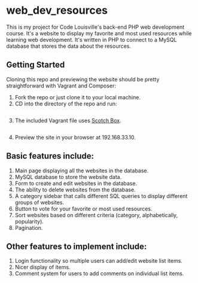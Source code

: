 # web_dev_resources

This is my project for Code Louisville's back-end PHP web development course. It's a website to display my favorite and most used resources while learning web development. It's written in PHP to connect to a MySQL database that stores the data about the resources.

<h2>Getting Started</h2>
Cloning this repo and previewing the website should be pretty straightforward with Vagrant and Composer:
<ol>
  <li>Fork the repo or just clone it to your local machine.</li>
  <li>CD into the directory of the repo and run:</li>

  ```vagrant up
  ```
  <li>The included Vagrant file uses <a href="box.scotch.io">Scotch Box</a>.</li>

  ```composer install
  ```
  <li>Preview the site in your browser at 192.168.33.10. </li>
</ol>

<h2>Basic features include:</h2>
<ol>
  <li>Main page displaying all the websites in the database.</li>
  <li>MySQL database to store the website data.</li>
  <li>Form to create and edit websites in the database.</li>
  <li>The ability to delete websites from the database.</li>
  <li>A category sidebar that calls different SQL queries to display different groups of websites.</li>
  <li>Button to vote for your favorite or most used resources.</li>
  <li>Sort websites based on different criteria (category, alphabetically, popularity).</li>
  <li>Pagination.</li>
</ol>
    
<h2>Other features to implement include:</h2>
<ol>
  <li>Login functionality so multiple users can add/edit website list items.</li>
  <li>Nicer display of items.</li>
  <li>Comment system for users to add comments on individual list items.</li>
</ol>
